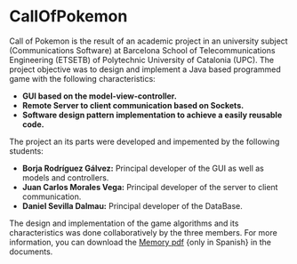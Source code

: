 # CallOfPokemon
Call of Pokemon is the result of an academic project in an university subject (Communications Software) at Barcelona School of Telecommunications Engineering (ETSETB) of Polytechnic University of Catalonia (UPC).
The project objective was to design and implement a Java based programmed game with the following characteristics:
- **GUI based on the model-view-controller.**
- **Remote Server to client communication based on Sockets.**
- **Software design pattern implementation to achieve a easily reusable code.**

The project an its parts were developed and impemented by the following students:
- **Borja Rodríguez Gálvez:** Principal developer of the GUI as well as models and controllers. 
- **Juan Carlos Morales Vega:** Principal developer of the server to client communication.
- **Daniel Sevilla Dalmau:** Principal developer of the DataBase.

The design and implementation of the game algorithms and its characteristics was done collaboratively by the three members. For more information, you can download the [Memory pdf](https://github.com/burklight/callOfPokemon/blob/master/Memory_CallOfPokemon.pdf) {only in Spanish} in the documents.
